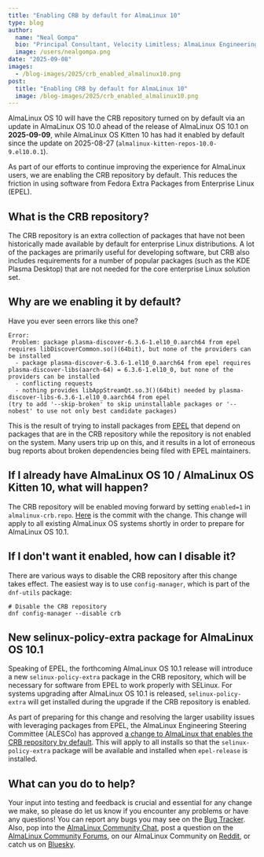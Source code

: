 ```yaml
---
title: "Enabling CRB by default for AlmaLinux 10"
type: blog
author:
  name: "Neal Gompa"
  bio: "Principal Consultant, Velocity Limitless; AlmaLinux Engineering Steering Committee member"
  image: /users/nealgompa.png
date: "2025-09-08"
images:
  - /blog-images/2025/crb_enabled_almalinux10.png
post:
  title: "Enabling CRB by default for AlmaLinux 10"
  image: /blog-images/2025/crb_enabled_almalinux10.png
---
```


AlmaLinux OS 10 will have the CRB repository turned on by default via an update in AlmaLinux OS 10.0 ahead of the release of AlmaLinux OS 10.1 on **2025-09-09**, while AlmaLinux OS Kitten 10 has had it enabled by default since the update on 2025-08-27 (`almalinux-kitten-repos-10.0-9.el10.0.1`).

As part of our efforts to continue improving the experience for AlmaLinux users, we are enabling the CRB repository by default. This reduces the friction in using software from Fedora Extra Packages from Enterprise Linux (EPEL).

## What is the CRB repository?

The CRB repository is an extra collection of packages that have not been historically made available by default for enterprise Linux distributions. A lot of the packages are primarily useful for developing software, but CRB also includes requirements for a number of popular packages (such as the KDE Plasma Desktop) that are not needed for the core enterprise Linux solution set.

## Why are we enabling it by default?

Have you ever seen errors like this one?

```shell
Error:
 Problem: package plasma-discover-6.3.6-1.el10_0.aarch64 from epel requires libDiscoverCommon.so()(64bit), but none of the providers can be installed
  - package plasma-discover-6.3.6-1.el10_0.aarch64 from epel requires plasma-discover-libs(aarch-64) = 6.3.6-1.el10_0, but none of the providers can be installed
  - conflicting requests
  - nothing provides libAppStreamQt.so.3()(64bit) needed by plasma-discover-libs-6.3.6-1.el10_0.aarch64 from epel
(try to add '--skip-broken' to skip uninstallable packages or '--nobest' to use not only best candidate packages)
```

This is the result of trying to install packages from [EPEL](https://docs.fedoraproject.org/en-US/epel/) that depend on packages that are in the CRB repository while the repository is not enabled on the system. Many users trip up on this, and it results in a lot of erroneous bug reports about broken dependencies being filed with EPEL maintainers.

## If I already have AlmaLinux OS 10 / AlmaLinux OS Kitten 10, what will happen?

The CRB repository will be enabled moving forward by setting `enabled=1` in `almalinux-crb.repo`. [Here](https://git.almalinux.org/rpms/almalinux-release/commit/4ad4fbd62a25032d5f11e665393d109b0f5ff9b8) is the commit with the change. This change will apply to all existing AlmaLinux OS systems shortly in order to prepare for AlmaLinux OS 10.1.

## If I don't want it enabled, how can I disable it?

There are various ways to disable the CRB repository after this change takes effect. The easiest way is to use `config-manager`, which is part of the `dnf-utils` package:

```shell
# Disable the CRB repository
dnf config-manager --disable crb
```

## New selinux-policy-extra package for AlmaLinux OS 10.1

Speaking of EPEL, the forthcoming AlmaLinux OS 10.1 release will introduce a new `selinux-policy-extra` package in the CRB repository, which will be necessary for software from EPEL to work properly with SELinux. For systems upgrading after AlmaLinux OS 10.1 is released, `selinux-policy-extra` will get installed during the upgrade if the CRB repository is enabled.

As part of preparing for this change and resolving the larger usability issues with leveraging packages from EPEL, the AlmaLinux Engineering Steering Committee (ALESCo) has approved [a change to AlmaLinux that enables the CRB repository by default](https://github.com/AlmaLinux/ALESCo/blob/master/rfcs/0006-enable-crb-on-almalinux-10.md). This will apply to all installs so that the `selinux-policy-extra` package will be available and installed when `epel-release` is installed.

## What can you do to help?

Your input into testing and feedback is crucial and essential for any change we make, so please do let us know if you encounter any problems or have any questions! You can report any bugs you may see on the [Bug Tracker](https://bugs.almalinux.org/). Also, pop into the [AlmaLinux Community Chat](https://chat.almalinux.org), post a question on the [AlmaLinux Community Forums](https://forums.almalinux.org/), on our AlmaLinux Community on [Reddit](https://reddit.com/r/almalinux), or catch us on [Bluesky](https://bsky.app/profile/almalinux.org).
